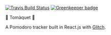 [![Travis Build Status](https://travis-ci.org/Charlotteis/tomaquet.svg?branch=master)](https://travis-ci.org/Charlotteis/tomaquet) [![Greenkeeper badge](https://badges.greenkeeper.io/Charlotteis/tomaquet.svg)](https://greenkeeper.io/)

:tomato: Tomàquet :tomato:

A Pomodoro tracker built in React.js with [Glitch](https://glitch.com).